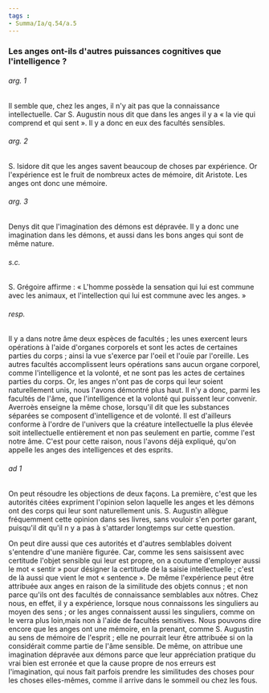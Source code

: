 ```yaml
---
tags : 
- Summa/Ia/q.54/a.5
---
```


### Les anges ont-ils d'autres puissances cognitives que l'intelligence ?

###### arg. 1
Il semble que, chez les anges, il n'y ait pas que la connaissance intellectuelle. Car S. Augustin nous dit que dans les anges il y a « la vie qui comprend et qui sent ». Il y a donc en eux des facultés sensibles. 

###### arg. 2
S. Isidore dit que les anges savent beaucoup de choses par expérience. Or l'expérience est le fruit de nombreux actes de mémoire, dit Aristote. Les anges ont donc une mémoire. 

###### arg. 3
Denys dit que l'imagination des démons est dépravée. Il y a donc une imagination dans les démons, et aussi dans les bons anges qui sont de même nature. 

###### s.c.
S. Grégoire affirme : « L'homme possède la sensation qui lui est commune avec les animaux, et l'intellection qui lui est commune avec les anges. » 

###### resp.
Il y a dans notre âme deux espèces de facultés ; les unes exercent leurs opérations à l'aide d'organes corporels et sont les actes de certaines parties du corps ; ainsi la vue s'exerce par l'oeil et l'ouïe par l'oreille. Les autres facultés accomplissent leurs opérations sans aucun organe corporel, comme l'intelligence et la volonté, et ne sont pas les actes de certaines parties du corps. Or, les anges n'ont pas de corps qui leur soient naturellement unis, nous l'avons démontré plus haut. Il n'y a donc, parmi les facultés de l'âme, que l'intelligence et la volonté qui puissent leur convenir. Averroès enseigne la même chose, lorsqu'il dit que les substances séparées se composent d'intelligence et de volonté. Il est d'ailleurs conforme à l'ordre de l'univers que la créature intellectuelle la plus élevée soit intellectuelle entièrement et non pas seulement en partie, comme l'est notre âme. C'est pour cette raison, nous l'avons déjà expliqué, qu'on appelle les anges des intelligences et des esprits. 

###### ad 1
On peut résoudre les objections de deux façons. La première, c'est que les autorités citées expriment l'opinion selon laquelle les anges et les démons ont des corps qui leur sont naturellement unis. S. Augustin allègue fréquemment cette opinion dans ses livres, sans vouloir s'en porter garant, puisqu'il dit qu'il n y a pas à s'attarder longtemps sur cette question. 

On peut dire aussi que ces autorités et d'autres semblables doivent s'entendre d'une manière figurée. Car, comme les sens saisissent avec certitude l'objet sensible qui leur est propre, on a coutume d'employer aussi le mot « sentir » pour désigner la certitude de la saisie intellectuelle ; c'est de là aussi que vient le mot « sentence ». De même l'expérience peut être attribuée aux anges en raison de la similitude des objets connus ; et non parce qu'ils ont des facultés de connaissance semblables aux nôtres. Chez nous, en effet, il y a expérience, lorsque nous connaissons les singuliers au moyen des sens ; or les anges connaissent aussi les singuliers, comme on le verra plus loin,mais non à l'aide de facultés sensitives. Nous pouvons dire encore que les anges ont une mémoire, en la prenant, comme S. Augustin au sens de mémoire de l'esprit ; elle ne pourrait leur être attribuée si on la considérait comme partie de l'âme sensible. De même, on attribue une imagination dépravée aux démons parce que leur appréciation pratique du vrai bien est erronée et que la cause propre de nos erreurs est l'imagination, qui nous fait parfois prendre les similitudes des choses pour les choses elles-mêmes, comme il arrive dans le sommeil ou chez les fous. 





